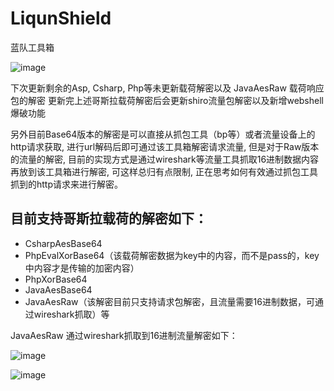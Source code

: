 # LiqunShield
蓝队工具箱

![image](https://user-images.githubusercontent.com/89302066/143564383-9891f196-ecbf-4cf9-8e6b-aa5dfb28778f.png)

下次更新剩余的Asp, Csharp, Php等未更新载荷解密以及 JavaAesRaw 载荷响应包的解密
更新完上述哥斯拉载荷解密后会更新shiro流量包解密以及新增webshell爆破功能

另外目前Base64版本的解密是可以直接从抓包工具（bp等）或者流量设备上的http请求获取, 进行url解码后即可通过该工具箱解密请求流量, 但是对于Raw版本的流量的解密, 目前的实现方式是通过wireshark等流量工具抓取16进制数据内容再放到该工具箱进行解密, 可这样总归有点限制, 正在思考如何有效通过抓包工具抓到的http请求来进行解密。

## 目前支持哥斯拉载荷的解密如下：
* CsharpAesBase64
* PhpEvalXorBase64（该载荷解密数据为key中的内容，而不是pass的，key中内容才是传输的加密内容）
* PhpXorBase64
* JavaAesBase64
* JavaAesRaw（该解密目前只支持请求包解密，且流量需要16进制数据，可通过wireshark抓取）等

JavaAesRaw 通过wireshark抓取到16进制流量解密如下：

![image](https://user-images.githubusercontent.com/89302066/144377113-ad2c700b-c2ad-4791-ab27-993ed91af7d8.png)

![image](https://user-images.githubusercontent.com/89302066/144377375-65fee1e3-3eef-4f65-8dcb-38a6db41f73b.png)



